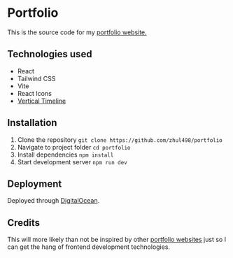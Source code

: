 # Portfolio
This is the source code for my [portfolio website.](https://lianzhu.info)

## Technologies used
- React
- Tailwind CSS
- Vite
- React Icons
- [Vertical Timeline](https://www.npmjs.com/package/react-vertical-timeline-component)

## Installation
1) Clone the repository
`git clone https://github.com/zhul498/portfolio`
3) Navigate to project folder
`cd portfolio`
4) Install dependencies
`npm install`
5) Start development server
`npm run dev`

## Deployment
Deployed through [DigitalOcean](https://www.digitalocean.com/). 

## Credits
This will more likely than not be inspired by other [portfolio websites](https://aidanandrews.info/) just so I can get the hang of frontend development technologies.
